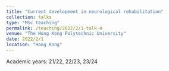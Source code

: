 ```yaml
---
title: "Current development in neurological rehabilitation"
collection: talks
type: "MSc teaching"
permalink: /teaching/2022/2/1-talk-4
venue: "The Hong Kong Polytechnic University"
date: 2022/2/1
location: "Hong Kong"
---
```


Academic years: 21/22, 22/23, 23/24

